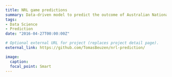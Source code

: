 ```yaml
---
title: NRL game predictions
summary: Data-driven model to predict the outcome of Australian National Rugby League (NRL) games.
tags:
- Data Science
- Prediction
date: "2016-04-27T00:00:00Z"

# Optional external URL for project (replaces project detail page).
external_link: https://github.com/TomasBeuzen/nrl-prediction/

image:
  caption:
  focal_point: Smart
---
```

